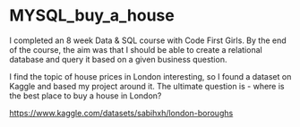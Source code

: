 # MYSQL_buy_a_house

I completed an 8 week Data & SQL course with Code First Girls. By the end of the course, the aim was that I should be able to create a relational database and query it based on a given business question.

I find the topic of house prices in London interesting, so I found a dataset on Kaggle and based my project around it. The ultimate question is - where is the best place to buy a house in London?

https://www.kaggle.com/datasets/sabihxh/london-boroughs
